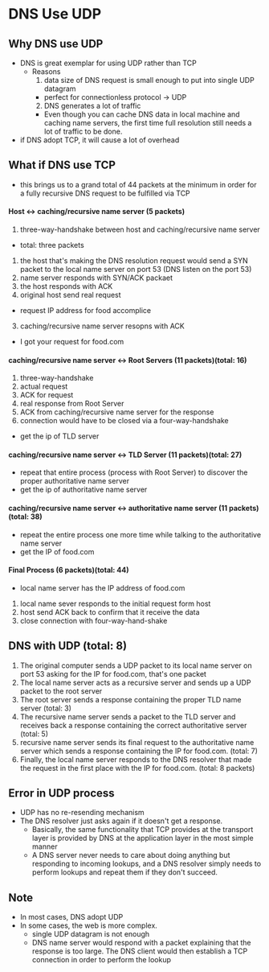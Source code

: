 # DNS Use UDP

## Why DNS use UDP
* DNS is great exemplar for using UDP rather than TCP
  * Reasons
    1. data size of DNS request is small enough to put into single UDP datagram
      * perfect for connectionless protocol -> UDP
    2. DNS generates a lot of traffic
      * Even though you can cache DNS data in local machine and caching name servers, the first time full resolution still needs a lot of traffic to be done.
* if DNS adopt TCP, it will cause a lot of overhead


## What if DNS use TCP
* this brings us to a grand total of 44 packets at the minimum in order for a fully recursive DNS request to be fulfilled via TCP

#### Host <-> caching/recursive name server (5 packets)
1.  three-way-handshake between host and caching/recursive name server
  * total: three packets
  1. the host that's making the DNS resolution request would send a SYN packet to the local name server on port 53 (DNS listen on the port 53)
  2. name server responds with SYN/ACK packaet
  3. the host responds with ACK
2. original host send real request
  *  request IP address for food accomplice
3. caching/recursive name server resopns with ACK
  * I got your request for food.com


#### caching/recursive name server <-> Root Servers (11 packets)(total: 16)
1. three-way-handshake
2. actual request
3. ACK for request
4. real response from Root Server
5. ACK from caching/recursive name server for the response
6. connection would have to be closed via a four-way-handshake
* get the ip of TLD server


#### caching/recursive name server <-> TLD Server (11 packets)(total: 27)
* repeat that entire process (process with Root Server) to discover the proper authoritative name server
* get the ip of authoritative name server

#### caching/recursive name server <-> authoritative name server (11 packets)(total: 38)
*  repeat the entire process one more time while talking to the authoritative name server
* get the IP of food.com


#### Final Process (6 packets)(total: 44)
* local name server has the IP address of food.com
1. local name sever responds to the initial request form host
2. host send ACK back to confirm that it receive the data
3. close connection with four-way-hand-shake


## DNS with UDP (total: 8)
1. The original computer sends a UDP packet to its local name server on port 53 asking for the IP for food.com, that's one packet
2. The local name server acts as a recursive server and sends up a UDP packet to the root server
3. The root server sends a response containing the proper TLD name server (total: 3)
4. The recursive name server sends a packet to the TLD server and receives back a response containing the correct authoritative server (total: 5)
5. recursive name server sends its final request to the authoritative name server which sends a response containing the IP for food.com. (total: 7)
6. Finally, the local name server responds to the DNS resolver that made the request in the first place with the IP for food.com.  (total: 8 packets)


## Error in UDP process
* UDP has no re-resending mechanism
* The DNS resolver just asks again if it doesn't get a response.
  * Basically, the same functionality that TCP provides at the transport layer is provided by DNS at the application layer in the most simple manner
  * A DNS server never needs to care about doing anything but responding to incoming lookups, and a DNS resolver simply needs to perform lookups and repeat them if they don't succeed.

## Note
* In most cases, DNS adopt UDP
* In some cases, the web is more complex.
  * single UDP datagram is not enough
  * DNS name server would respond with a packet explaining that the response is too large. The DNS client would then establish a TCP connection in order to perform the lookup
